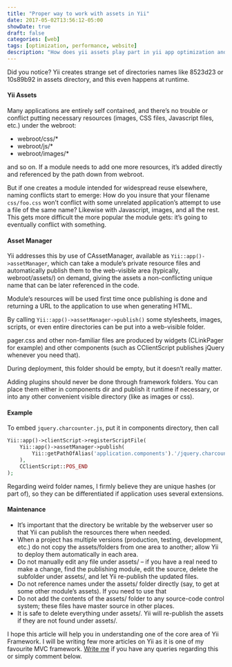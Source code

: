 ```yaml
---
title: "Proper way to work with assets in Yii"
date: 2017-05-02T13:56:12-05:00
showDate: true
draft: false
categories: [web]
tags: [optimization, performance, website]
description: "How does yii assets play part in yii app optimization and performance boost. It provide guidance on how to publish public assets."
---
```

Did you notice? Yii creates strange set of directories names like 8523d23 or 10s89b92 in assets directory, and this even happens at runtime.

#### Yii Assets

Many applications are entirely self contained, and there’s no trouble or conflict putting necessary resources (images, CSS files, Javascript files, etc.) under the webroot:

- webroot/css/*
- webroot/js/*
- webroot/images/*

and so on. If a module needs to add one more resources, it’s added directly and referenced by the path down from webroot.

But if one creates a module intended for widespread reuse elsewhere, naming conflicts start to emerge: How do you insure that your filename `css/foo.css` won’t conflict with some unrelated application’s attempt to use a file of the same name? Likewise with Javascript, images, and all the rest. This gets more difficult the more popular the module gets: it’s going to eventually conflict with something.

#### Asset Manager

Yii addresses this by use of CAssetManager, available as `Yii::app()->assetManager`, which can take a module’s private resource files and automatically publish them to the web-visible area (typically, webroot/assets/) on demand, giving the assets a non-conflicting unique name that can be later referenced in the code.

Module’s resources will be used first time once publishing is done and returning a URL to the application to use when generating HTML.

By calling `Yii::app()->assetManager->publish()` some stylesheets, images, scripts, or even entire directories can be put into a web-visible folder.

pager.css and other non-familiar files are produced by widgets (CLinkPager for example) and other components (such as CClientScript publishes jQuery whenever you need that).

During deployment, this folder should be empty, but it doesn’t really matter.

Adding plugins should never be done through framework folders. You can place them either in components dir and publish it runtime if necessary, or into any other convenient visible directory (like as images or css).

#### Example

To embed `jquery.charcounter.js`, put it in components directory, then call

```php 
Yii::app()->clientScript->registerScriptFile(
    Yii::app()->assetManager->publish(
        Yii::getPathOfAlias('application.components').'/jquery.charcounter.js'
    ),
    CClientScript::POS_END
);
```

Regarding weird folder names, I firmly believe they are unique hashes (or part of), so they can be differentiated if application uses several extensions.

#### Maintenance

- It’s important that the directory be writable by the webserver user so that Yii can publish the resources there when needed.
- When a project has multiple versions (production, testing, development, etc.) do not copy the assets/folders from one area to another; allow Yii to deploy them automatically in each area.
- Do not manually edit any file under assets/ – if you have a real need to make a change, find the publishing module, edit the source, delete the subfolder under assets/, and let Yii re-publish the updated files.
- Do not reference names under the assets/ folder directly (say, to get at some other module’s assets). If you need to use that
- Do not add the contents of the assets/ folder to any source-code control system; these files have master source in other places.
- It is safe to delete everything under assets/. Yii will re-publish the assets if they are not found under assets/.

I hope this article will help you in understanding one of the core area of Yii Framework. I will be writing few more articles on Yii as it is one of my favourite MVC framework. [Write me](/contact-me) if you have any queries regarding this or simply comment below.